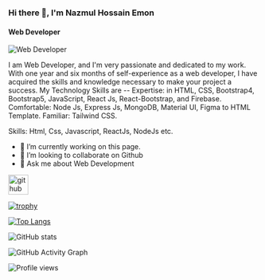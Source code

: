 ### Hi there 👋, I'm Nazmul Hossain Emon
#### Web Developer
![Web Developer](https://i.postimg.cc/Pr1nZc9k/nazmul-1.jpg)

I am Web Developer, and I'm very passionate and dedicated to my work. With one year and six months of self-experience as a web developer, I have acquired the skills and knowledge necessary to make your project a success. My Technology Skills are -- Expertise: in HTML, CSS, Bootstrap4, Bootstrap5, JavaScript, React Js, React-Bootstrap, and Firebase. Comfortable: Node Js, Express Js, MongoDB, Material UI, Figma to HTML Template. Familiar: Tailwind CSS.

Skills: Html, Css, Javascript, ReactJs, NodeJs etc.

- 🔭 I’m currently working on this page. 
- 👯 I’m looking to collaborate on Github 
- 💬 Ask me about Web  Development 


[<img src='https://cdn.jsdelivr.net/npm/simple-icons@3.0.1/icons/github.svg' alt='github' height='40'>](https://github.com/MdNazmulHossainEmon)  

[![trophy](https://github-profile-trophy.vercel.app/?username=MdNazmulHossainEmon)](https://github.com/ryo-ma/github-profile-trophy)

[![Top Langs](https://github-readme-stats.vercel.app/api/top-langs/?username=MdNazmulHossainEmon)](https://github.com/anuraghazra/github-readme-stats)

![GitHub stats](https://github-readme-stats.vercel.app/api?username=MdNazmulHossainEmon&show_icons=true)  

![GitHub Activity Graph](https://activity-graph.herokuapp.com/graph?username=MdNazmulHossainEmon)  

![Profile views](https://gpvc.arturio.dev/MdNazmulHossainEmon)  
